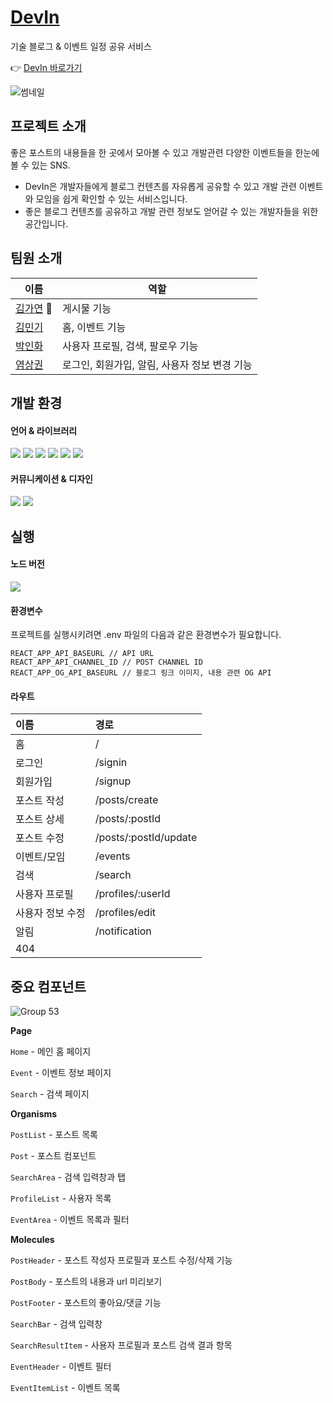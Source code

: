 # [DevIn](https://zingy-donut-e91f0f.netlify.app/)
기술 블로그 & 이벤트 일정 공유 서비스

:point_right: [DevIn 바로가기](https://zingy-donut-e91f0f.netlify.app/)

![썸네일](https://user-images.githubusercontent.com/73787590/175005381-8728fe74-d41e-4be5-8414-9777f5de1a6a.jpg)


## 프로젝트 소개
좋은 포스트의 내용들을 한 곳에서 모아볼 수 있고 개발관련 다양한 이벤트들을 한눈에 볼 수 있는 SNS.
- DevIn은 개발자들에게 블로그 컨텐츠를 자유롭게 공유할 수 있고 개발 관련 이벤트와 모임을 쉽게 확인할 수 있는 서비스입니다.
- 좋은 블로그 컨텐츠를 공유하고 개발 관련 정보도 얻어갈 수 있는 개발자들을 위한 공간입니다.

## 팀원 소개
|이름|역할|
|-----------|-----------|
|[김가연](https://github.com/lexie-kaia) :crown:|게시물 기능|
|[김민기](https://github.com/93minki)|홈, 이벤트 기능|
|[박인화](https://github.com/parkinhwa)|사용자 프로필, 검색, 팔로우 기능|
|[염상권](https://github.com/Yummy-sk)|로그인, 회원가입, 알림, 사용자 정보 변경 기능|


## 개발 환경
#### 언어 & 라이브러리
<div align=left> 
<img src="https://img.shields.io/badge/javascript-F7DF1E?style=for-the-badge&logo=javascript&logoColor=black"> 
<img src="https://img.shields.io/badge/react-61DAFB?style=for-the-badge&logo=react&logoColor=black"> 
<img src="https://img.shields.io/badge/styled components-DB7093?style=for-the-badge&logo=styled-components&logoColor=black"> 
<img src="https://img.shields.io/badge/redux toolkit-764ABC?style=for-the-badge&logo=redux&logoColor=black"> 
<img src="https://img.shields.io/badge/eslint-4B32C3?style=for-the-badge&logo=eslint&logoColor=black"> 
<img src="https://img.shields.io/badge/prettier-F7B93E?style=for-the-badge&logo=prettier&logoColor=black">
</div>

#### 커뮤니케이션 & 디자인
<div align=left> 
<img src="https://img.shields.io/badge/notion-f7f6f3?style=for-the-badge&logo=notion&logoColor=black">
<img src="https://img.shields.io/badge/figma-F24E1E?style=for-the-badge&logo=figma&logoColor=black">
</div>

## 실행
#### 노드 버전
<img src="https://img.shields.io/badge/node.js->=16-D6F49B?&logoColor=white">

#### 환경변수
프로젝트를 실행시키려면 .env 파일의 다음과 같은 환경변수가 필요합니다.
```
REACT_APP_API_BASEURL // API URL
REACT_APP_API_CHANNEL_ID // POST CHANNEL ID
REACT_APP_OG_API_BASEURL // 블로그 링크 이미지, 내용 관련 OG API
```

#### 라우트

| 이름  | 경로 |
| :-- | :-- |
| 홈 | / |
| 로그인 | /signin |
| 회원가입 | /signup |
| 포스트 작성 | /posts/create |
| 포스트 상세 | /posts/:postId |
| 포스트 수정 | /posts/:postId/update |
| 이벤트/모임 | /events |
| 검색 | /search |
| 사용자 프로필 | /profiles/:userId |
| 사용자 정보 수정 | /profiles/edit |
| 알림 | /notification |
| 404 |  |

## 중요 컴포넌트
![Group 53](https://user-images.githubusercontent.com/65644486/174992470-2e5d3aa9-56b0-4d59-99cd-34d049b96077.png)

**Page**

`Home` - 메인 홈 페이지

`Event` - 이벤트 정보 페이지

`Search` - 검색 페이지

**Organisms**

`PostList` - 포스트 목록

`Post` - 포스트 컴포넌트

`SearchArea` - 검색 입력창과 탭

`ProfileList` - 사용자 목록

`EventArea` - 이벤트 목록과 필터

**Molecules**

`PostHeader` - 포스트 작성자 프로필과 포스트 수정/삭제 기능

`PostBody` - 포스트의 내용과 url 미리보기

`PostFooter` - 포스트의 좋아요/댓글 기능

`SearchBar` - 검색 입력창

`SearchResultItem` - 사용자 프로필과 포스트 검색 결과 항목 

`EventHeader` - 이벤트 필터

`EventItemList` - 이벤트 목록
